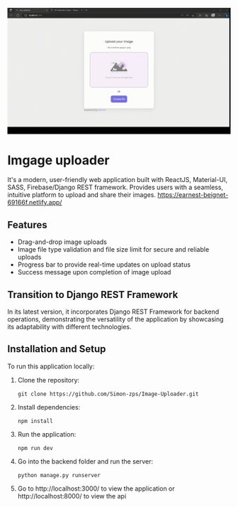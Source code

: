 ![Image Uploader GIF](imageUP.gif)
# Imgage uploader

It's a modern, user-friendly web application built with ReactJS, Material-UI, SASS, Firebase/Django REST framework. Provides users with a seamless, intuitive platform to upload and share their images. 
https://earnest-beignet-69166f.netlify.app/

## Features

- Drag-and-drop image uploads
- Image file type validation and file size limit for secure and reliable uploads
- Progress bar to provide real-time updates on upload status
- Success message upon completion of image upload

## Transition to Django REST Framework

In its latest version, it incorporates Django REST Framework for backend operations, demonstrating the versatility of the application by showcasing its adaptability with different technologies.

## Installation and Setup

To run this application locally:

1. Clone the repository:
    ```
    git clone https://github.com/Simon-zps/Image-Uploader.git
    ```
2. Install dependencies:
    ```
    npm install
    ```
3. Run the application:
    ```
    npm run dev
    ```
4. Go into the backend folder and run the server:
    ```
    python manage.py runserver
    ```
5. Go to http://localhost:3000/ to view the application or http://localhost:8000/ to view the api
